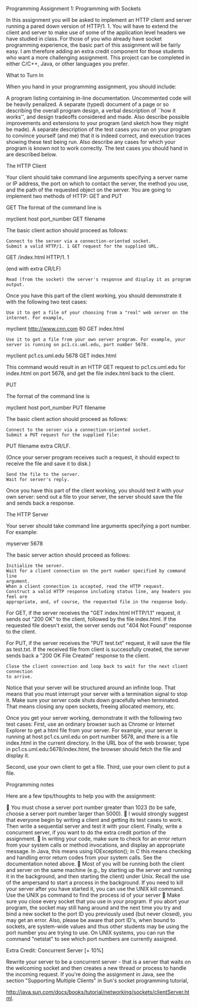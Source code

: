 Programming Assignment 1: Programming with Sockets

In this assignment you will be asked to implement an HTTP client and server running
a pared down version of HTTP/1. 1. You will have to extend the client and server to
make use of some of the application level headers we have studied in class. For those
of you who already have socket programming experience, the basic part of this
assignment will be fairly easy. I am therefore adding an extra credit component for
those students who want a more challenging assignment. This project can be
completed in either C/C++, Java, or other languages you prefer.

What to Turn In

When you hand in your programming assignment, you should include:

 A program listing containing in-line documentation. Uncommented code will
be heavily penalized.
 A separate (typed) document of a page or so describing the overall program
design, a verbal description of ``how it works'', and design tradeoffs considered
and made. Also describe possible improvements and extensions to your
program (and sketch how they might be made).
 A separate description of the test cases you ran on your program to convince
yourself (and me) that it is indeed correct, and execution traces showing these
test being run. Also describe any cases for which your program is known not to
work correctly. The test cases you should hand in are described below.

The HTTP Client

Your client should take command line arguments specifying a server name or IP
address, the port on which to contact the server, the method you use, and the path of
the requested object on the server. You are going to implement two methods of
HTTP: GET and PUT

 GET
The format of the command line is

myclient host port_number GET filename

The basic client action should proceed as follows:

    Connect to the server via a connection-oriented socket.
    Submit a valid HTTP/1. 1 GET request for the supplied URL.

GET /index.html HTTP/1. 1

(end with extra CR/LF)

    Read (from the socket) the server's response and display it as program
    output.

Once you have this part of the client working, you should demonstrate it with
the following two test cases:

    Use it to get a file of your choosing from a "real" web server on the
    internet. For example,

myclient http://www.cnn.com 80 GET index.html

    Use it to get a file from your own server program. For example, your
    server is running on pc1.cs.uml.edu, port number 5678.

myclient pc1.cs.uml.edu 5678 GET index.html

This command would result in an HTTP GET request to pc1.cs.uml.edu
for index.html on port 5678, and get the file index.html back to the
client.

PUT

The format of the command line is

myclient host port_number PUT filename

The basic client action should proceed as follows:

    Connect to the server via a connection-oriented socket.
    Submit a PUT request for the supplied file:

PUT filename
extra CR/LF.

(Once your server program receives such a request, it should expect to
receive the file and save it to disk.)

    Send the file to the server.
    Wait for server's reply.

Once you have this part of the client working, you should test it with your own
server: send out a file to your server, the server should save the file and sends
back a response.

The HTTP Server

Your server should take command line arguments specifying a port number. For
example:

myserver 5678

The basic server action should proceed as follows:

    Initialize the server.
    Wait for a client connection on the port number specified by command line
    argument.
    When a client connection is accepted, read the HTTP request.
    Construct a valid HTTP response including status line, any headers you feel are
    appropriate, and, of course, the requested file in the response body.

For GET, if the server receives the "GET index.html HTTP/1.1" request, it sends
out "200 OK" to the client, followed by the file index.html. If the requested file
doesn't exist, the server sends out "404 Not Found" response to the client.

For PUT, if the server receives the "PUT test.txt" request, it will save the file as
test.txt. If the received file from client is successfully created, the server sends
back a "200 OK File Created" response to the client.

    Close the client connection and loop back to wait for the next client connection
    to arrive.

Notice that your server will be structured around an infinite loop. That means that you
must interrupt your server with a termination signal to stop it. Make sure your server
code shuts down gracefully when terminated. That means closing any open sockets,
freeing allocated memory, etc.

Once you get your server working, demonstrate it with the following two test cases:
First, use an ordinary browser such as Chrome or Internet Explorer to get a html file
from your server. For example, your server is running at host pc1.cs.uml.edu on port
number 5678, and there is a file index.html in the current directory. In the URL box of
the web browser, type in pc1.cs.uml.edu:5678/index.html, the browser should fetch
the file and display it.

Second, use your own client to get a file.
Third, use your own client to put a file.

Programming notes

Here are a few tips/thoughts to help you with the assignment:

 You must chose a server port number greater than 1023 (to be safe, choose a
server port number larger than 5000).
 I would strongly suggest that everyone begin by writing a client and getting its
test cases to work. Then write a sequential server and test it with your client.
Finally, write a concurrent server, if you want to do the extra credit portion of
the assignment.
 In writing your code, make sure to check for an error return from your system
calls or method invocations, and display an appropriate message. In Java, this
means using IOException(); in C this means checking and handling error return
codes from your system calls. See the documentation noted above.
 Most of you will be running both the client and server on the same machine
(e.g., by starting up the server and running it in the background, and then
starting the client) under Unix. Recall the use of the ampersand to start a
process in the background. If you need to kill your server after you have started
it, you can use the UNIX kill command. Use the UNIX ps command to find the
process id of your server
 Make sure you close every socket that you use in your program. If you abort
your program, the socket may still hang around and the next time you try and
bind a new socket to the port ID you previously used (but never closed), you
may get an error. Also, please be aware that port ID's, when bound to sockets,
are system-wide values and thus other students may be using the port number
you are trying to use. On UNIX systems, you can run the command "netstat" to
see which port numbers are currently assigned.

Extra Credit: Concurrent Server [+ 10%]

Rewrite your server to be a concurrent server - that is a server that waits on the
welcoming socket and then creates a new thread or process to handle the incoming
request. If you're doing the assignment in Java, see the section "Supporting Multiple
Clients" in Sun's socket programming tutorial,

http://java.sun.com/docs/books/tutorial/networking/sockets/clientServer.html.
